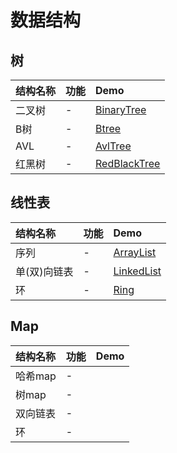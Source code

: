# 数据结构
## 树
结构名称|功能|Demo
:-|:-|:-
二叉树|-|[BinaryTree](/trees/BinaryTree)
B树|-|[Btree](/trees/Btree)
AVL|-|[AvlTree](/trees/AvlTree)
红黑树|-|[RedBlackTree](/trees/RedBlackTree)

## 线性表
结构名称|功能|Demo
:-|:-|:-
序列|-|[ArrayList](/lists/ArrayList)
单(双)向链表|-|[LinkedList](/lists/LinkedList)
环|-|[Ring](/lists/Ring)

## Map

结构名称|功能|Demo
:-|:-|:-
哈希map|-|
树map|-|
双向链表|-|
环|-|
